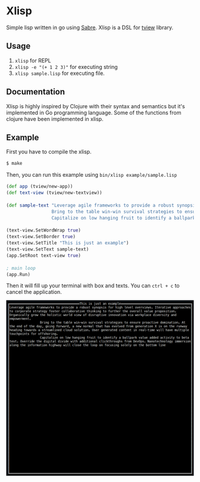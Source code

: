 # Xlisp
Simple lisp written in go using [Sabre](https://github.com/spy16/sabre).
Xlisp is a DSL for [tview](https://github.com/rivo/tview) library.


## Usage

1. `xlisp` for REPL
2. `xlisp -e "(+ 1 2 3)"` for executing string
3. `xlisp sample.lisp` for executing file.

## Documentation
Xlisp is highly inspired by Clojure with their syntax and semantics but it's
implemented in Go programming language. Some of the functions from clojure have 
been implemented in xlisp.

## Example
First you have to compile the xlisp.
```sh
$ make
```
Then, you can run this example using `bin/xlisp example/sample.lisp`
```clojure
(def app (tview/new-app))
(def text-view (tview/new-textview))

(def sample-text "Leverage agile frameworks to provide a robust synopsis for high level overviews. Iterative approaches to corporate strategy foster collaborative thinking to further the overall value proposition. Organically grow the holistic world view of disruptive innovation via workplace diversity and empowerment.
                 Bring to the table win-win survival strategies to ensure proactive domination. At the end of the day, going forward, a new normal that has evolved from generation X is on the runway heading towards a streamlined cloud solution. User generated content in real-time will have multiple touchpoints for offshoring.
                 Capitalize on low hanging fruit to identify a ballpark value added activity to beta test. Override the digital divide with additional clickthroughs from DevOps. Nanotechnology immersion along the information highway will close the loop on focusing solely on the bottom line")

(text-view.SetWordWrap true)
(text-view.SetBorder true)
(text-view.SetTitle "This is just an example")
(text-view.SetText sample-text)
(app.SetRoot text-view true)

; main loop
(app.Run)
```
Then it will fill up your terminal with box and texts. You can `ctrl + c` to cancel
the application.

![terminal](/example.png)
